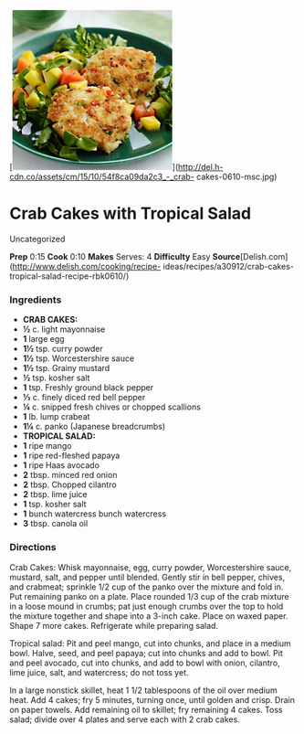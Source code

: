 ﻿

[![](./images/2c18bbbb-4b2c-4afc-9966-f93830fcefea.jpg)](http://del.h-cdn.co/assets/cm/15/10/54f8ca09da2c3_-_crab-
cakes-0610-msc.jpg)

#  Crab Cakes with Tropical Salad

Uncategorized

 **Prep** 0:15 **Cook** 0:10 **Makes** Serves: 4 **Difficulty** Easy
**Source**[Delish.com](http://www.delish.com/cooking/recipe-
ideas/recipes/a30912/crab-cakes-tropical-salad-recipe-rbk0610/)

###  Ingredients

  * **CRAB CAKES:**
  *  **½** c. light mayonnaise
  *  **1** large egg
  *  **1½** tsp. curry powder
  *  **1½** tsp. Worcestershire sauce
  *  **1½** tsp. Grainy mustard
  *  **½** tsp. kosher salt
  *  **1** tsp. Freshly ground black pepper
  *  **⅓** c. finely diced red bell pepper
  *  **¼** c. snipped fresh chives or chopped scallions
  *  **1** lb. lump crabeat
  *  **1¼** c. panko (Japanese breadcrumbs)
  *  **TROPICAL SALAD:**
  *  **1** ripe mango
  *  **1** ripe red-fleshed papaya
  *  **1** ripe Haas avocado
  *  **2** tbsp. minced red onion
  *  **2** tbsp. Chopped cilantro
  *  **2** tbsp. lime juice
  *  **1** tsp. kosher salt
  *  **1** bunch watercress bunch watercress
  *  **3** tbsp. canola oil

###  Directions

Crab Cakes: Whisk mayonnaise, egg, curry powder, Worcestershire sauce,
mustard, salt, and pepper until blended. Gently stir in bell pepper, chives,
and crabmeat; sprinkle 1/2 cup of the panko over the mixture and fold in. Put
remaining panko on a plate. Place rounded 1/3 cup of the crab mixture in a
loose mound in crumbs; pat just enough crumbs over the top to hold the mixture
together and shape into a 3-inch cake. Place on waxed paper. Shape 7 more
cakes. Refrigerate while preparing salad.

Tropical salad: Pit and peel mango, cut into chunks, and place in a medium
bowl. Halve, seed, and peel papaya; cut into chunks and add to bowl. Pit and
peel avocado, cut into chunks, and add to bowl with onion, cilantro, lime
juice, salt, and watercress; do not toss yet.

In a large nonstick skillet, heat 1 1/2 tablespoons of the oil over medium
heat. Add 4 cakes; fry 5 minutes, turning once, until golden and crisp. Drain
on paper towels. Add remaining oil to skillet; fry remaining 4 cakes. Toss
salad; divide over 4 plates and serve each with 2 crab cakes.

